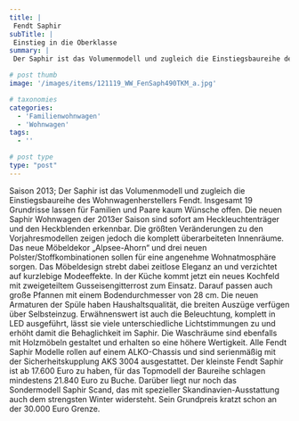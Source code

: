 ```yaml
---
title: |
 Fendt Saphir
subTitle: |
 Einstieg in die Oberklasse
summary: |
 Der Saphir ist das Volumenmodell und zugleich die Einstiegsbaureihe des Wohnwagenherstellers Fendt. Insgesamt 19 Grundrisse lassen für Familien und Paare kaum Wünsche offen. Die neuen Saphir Wohnwagen der 2013er Saison sind sofort am Heckleuchtenträger und den Heckblenden erkennbar. Die größten Veränderungen zu den Vorjahresmodellen

# post thumb
image: '/images/items/121119_WW_FenSaph490TKM_a.jpg'

# taxonomies
categories: 
  - 'Familienwohnwagen'
  - 'Wohnwagen'
tags:
  - ''

# post type
type: "post"
---
```


Saison 2013; Der Saphir ist das Volumenmodell und zugleich die Einstiegsbaureihe des Wohnwagenherstellers Fendt. Insgesamt 19 Grundrisse lassen für Familien und Paare kaum Wünsche offen. Die neuen Saphir Wohnwagen der 2013er Saison sind sofort am Heckleuchtenträger und den Heckblenden erkennbar. Die größten Veränderungen zu den Vorjahresmodellen zeigen jedoch die komplett überarbeiteten Innenräume. Das neue Möbeldekor „Alpsee-Ahorn“ und drei neuen Polster/Stoffkombinationen sollen für eine angenehme Wohnatmosphäre sorgen. Das Möbeldesign strebt dabei zeitlose Eleganz an und verzichtet auf kurzlebige Modeeffekte. In der Küche kommt jetzt ein neues Kochfeld mit zweigeteiltem Gusseisengitterrost zum Einsatz. Darauf passen auch große Pfannen mit einem Bodendurchmesser von 28 cm. Die neuen Armaturen der Spüle haben Haushaltsqualität, die breiten Auszüge verfügen über Selbsteinzug. Erwähnenswert ist auch die Beleuchtung, komplett in LED ausgeführt, lässt sie viele unterschiedliche Lichtstimmungen zu und erhöht damit die Behaglichkeit im Saphir. Die Waschräume sind ebenfalls mit Holzmöbeln gestaltet und erhalten so eine höhere Wertigkeit. Alle Fendt Saphir Modelle rollen auf einem ALKO-Chassis und sind serienmäßig mit der Sicherheitskupplung AKS 3004 ausgestattet. Der kleinste Fendt Saphir ist ab 17.600 Euro zu haben, für das Topmodell der Baureihe schlagen mindestens 21.840 Euro zu Buche. Darüber liegt nur noch das Sondermodell Saphir Scand, das mit spezieller Skandinavien-Ausstattung auch dem strengsten Winter widersteht. Sein Grundpreis kratzt schon an der 30.000 Euro Grenze.